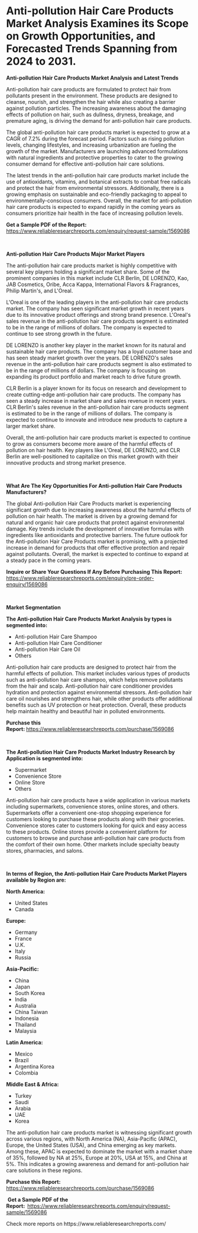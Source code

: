 <p><h1>Anti-pollution Hair Care Products Market Analysis Examines its Scope on Growth Opportunities, and Forecasted Trends Spanning from 2024 to 2031.</h1></p><p><strong>Anti-pollution Hair Care Products Market Analysis and Latest Trends</strong></p>
<p><p>Anti-pollution hair care products are formulated to protect hair from pollutants present in the environment. These products are designed to cleanse, nourish, and strengthen the hair while also creating a barrier against pollution particles. The increasing awareness about the damaging effects of pollution on hair, such as dullness, dryness, breakage, and premature aging, is driving the demand for anti-pollution hair care products.</p><p>The global anti-pollution hair care products market is expected to grow at a CAGR of 7.2% during the forecast period. Factors such as rising pollution levels, changing lifestyles, and increasing urbanization are fueling the growth of the market. Manufacturers are launching advanced formulations with natural ingredients and protective properties to cater to the growing consumer demand for effective anti-pollution hair care solutions.</p><p>The latest trends in the anti-pollution hair care products market include the use of antioxidants, vitamins, and botanical extracts to combat free radicals and protect the hair from environmental stressors. Additionally, there is a growing emphasis on sustainable and eco-friendly packaging to appeal to environmentally-conscious consumers. Overall, the market for anti-pollution hair care products is expected to expand rapidly in the coming years as consumers prioritize hair health in the face of increasing pollution levels.</p></p>
<p><strong>Get a Sample PDF of the Report:&nbsp;</strong> <a href="https://www.reliableresearchreports.com/enquiry/request-sample/1569086">https://www.reliableresearchreports.com/enquiry/request-sample/1569086</a></p>
<p>&nbsp;</p>
<p><strong>Anti-pollution Hair Care Products Major Market Players</strong></p>
<p><p>The anti-pollution hair care products market is highly competitive with several key players holding a significant market share. Some of the prominent companies in this market include CLR Berlin, DE LORENZO, Kao, JAB Cosmetics, Oribe, Acca Kappa, International Flavors & Fragrances, Philip Martin's, and L'Oreal.</p><p>L'Oreal is one of the leading players in the anti-pollution hair care products market. The company has seen significant market growth in recent years due to its innovative product offerings and strong brand presence. L'Oreal's sales revenue in the anti-pollution hair care products segment is estimated to be in the range of millions of dollars. The company is expected to continue to see strong growth in the future.</p><p>DE LORENZO is another key player in the market known for its natural and sustainable hair care products. The company has a loyal customer base and has seen steady market growth over the years. DE LORENZO's sales revenue in the anti-pollution hair care products segment is also estimated to be in the range of millions of dollars. The company is focusing on expanding its product portfolio and market reach to drive future growth.</p><p>CLR Berlin is a player known for its focus on research and development to create cutting-edge anti-pollution hair care products. The company has seen a steady increase in market share and sales revenue in recent years. CLR Berlin's sales revenue in the anti-pollution hair care products segment is estimated to be in the range of millions of dollars. The company is expected to continue to innovate and introduce new products to capture a larger market share.</p><p>Overall, the anti-pollution hair care products market is expected to continue to grow as consumers become more aware of the harmful effects of pollution on hair health. Key players like L'Oreal, DE LORENZO, and CLR Berlin are well-positioned to capitalize on this market growth with their innovative products and strong market presence.</p></p>
<p>&nbsp;</p>
<p><strong>What Are The Key Opportunities For Anti-pollution Hair Care Products Manufacturers?</strong></p>
<p><p>The global Anti-pollution Hair Care Products market is experiencing significant growth due to increasing awareness about the harmful effects of pollution on hair health. The market is driven by a growing demand for natural and organic hair care products that protect against environmental damage. Key trends include the development of innovative formulas with ingredients like antioxidants and protective barriers. The future outlook for the Anti-pollution Hair Care Products market is promising, with a projected increase in demand for products that offer effective protection and repair against pollutants. Overall, the market is expected to continue to expand at a steady pace in the coming years.</p></p>
<p><strong>Inquire or Share Your Questions If Any Before Purchasing This Report:</strong> <a href="https://www.reliableresearchreports.com/enquiry/pre-order-enquiry/1569086">https://www.reliableresearchreports.com/enquiry/pre-order-enquiry/1569086</a></p>
<p>&nbsp;</p>
<p><strong>Market Segmentation</strong></p>
<p><strong>The Anti-pollution Hair Care Products Market Analysis by types is segmented into:</strong></p>
<p><ul><li>Anti-pollution Hair Care Shampoo</li><li>Anti-pollution Hair Care Conditioner</li><li>Anti-pollution Hair Care Oil</li><li>Others</li></ul></p>
<p><p>Anti-pollution hair care products are designed to protect hair from the harmful effects of pollution. This market includes various types of products such as anti-pollution hair care shampoo, which helps remove pollutants from the hair and scalp. Anti-pollution hair care conditioner provides hydration and protection against environmental stressors. Anti-pollution hair care oil nourishes and strengthens hair, while other products offer additional benefits such as UV protection or heat protection. Overall, these products help maintain healthy and beautiful hair in polluted environments.</p></p>
<p><strong>Purchase this Report:&nbsp;</strong><a href="https://www.reliableresearchreports.com/purchase/1569086">https://www.reliableresearchreports.com/purchase/1569086</a></p>
<p>&nbsp;</p>
<p><strong>The Anti-pollution Hair Care Products Market Industry Research by Application is segmented into:</strong></p>
<p><ul><li>Supermarket</li><li>Convenience Store</li><li>Online Store</li><li>Others</li></ul></p>
<p><p>Anti-pollution hair care products have a wide application in various markets including supermarkets, convenience stores, online stores, and others. Supermarkets offer a convenient one-stop shopping experience for customers looking to purchase these products along with their groceries. Convenience stores cater to customers looking for quick and easy access to these products. Online stores provide a convenient platform for customers to browse and purchase anti-pollution hair care products from the comfort of their own home. Other markets include specialty beauty stores, pharmacies, and salons.</p></p>
<p>&nbsp;</p>
<p><strong>In terms of Region, the Anti-pollution Hair Care Products Market Players available by Region are:</strong></p>
<p>
    <p> <strong> North America: </strong>
        <ul>
            <li>United States</li>
            <li>Canada</li>
        </ul>
        </p> 
    <p> <strong> Europe: </strong>
        <ul>
            <li>Germany</li>
            <li>France</li>
            <li>U.K.</li>
            <li>Italy</li>
            <li>Russia</li>
        </ul>
        </p> 
    <p> <strong> Asia-Pacific: </strong>
        <ul>
            <li>China</li>
            <li>Japan</li>
            <li>South Korea</li>
            <li>India</li>
            <li>Australia</li>
            <li>China Taiwan</li>
            <li>Indonesia</li>
            <li>Thailand</li>
            <li>Malaysia</li>
        </ul>
        </p> 
    <p> <strong> Latin America: </strong>
        <ul>
            <li>Mexico</li>
            <li>Brazil</li>
            <li>Argentina Korea</li>
            <li>Colombia</li>
        </ul>
        </p> 
    <p> <strong> Middle East & Africa: </strong>
        <ul>
            <li>Turkey</li>
            <li>Saudi</li>
            <li>Arabia</li>
            <li>UAE</li>
            <li>Korea</li>
        </ul>
    </p>
    </p>
<p><p>The anti-pollution hair care products market is witnessing significant growth across various regions, with North America (NA), Asia-Pacific (APAC), Europe, the United States (USA), and China emerging as key markets. Among these, APAC is expected to dominate the market with a market share of 35%, followed by NA at 25%, Europe at 20%, USA at 15%, and China at 5%. This indicates a growing awareness and demand for anti-pollution hair care solutions in these regions.</p></p>
<p><strong>Purchase this Report: </strong><a href="https://www.reliableresearchreports.com/purchase/1569086">https://www.reliableresearchreports.com/purchase/1569086</a></p>
<p>&nbsp;<strong>Get a Sample PDF of the Report:&nbsp;&nbsp;</strong><a href="https://www.reliableresearchreports.com/enquiry/request-sample/1569086">https://www.reliableresearchreports.com/enquiry/request-sample/1569086</a></p>
<p><strong></strong></p>
<p>Check more reports on https://www.reliableresearchreports.com/</p>